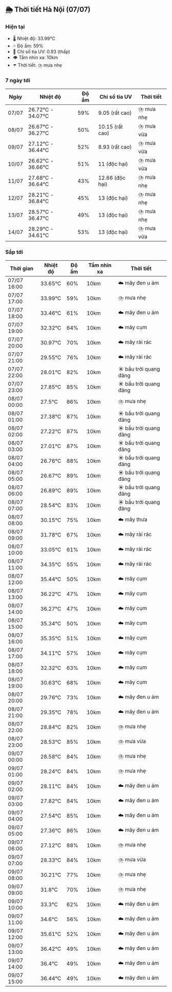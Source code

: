 ## 🌦️ Thời tiết Hà Nội (07/07)

### Hiện tại

- 🌡️ Nhiệt độ: 33.99℃
- 💦 Độ ẩm: 59%
- 🌟 Chỉ số tia UV: 0.93 (thấp)
- 👁️ Tầm nhìn xa: 10km
- ☂️ Thời tiết: ⛈️ mưa nhẹ

### 7 ngày tới

| Ngày | Nhiệt độ | Độ ẩm | Chỉ số tia UV | Thời tiết |
| --- | --- | --- | --- | --- |
| 07/07 | 26.72℃ - 34.07℃ | 59% | 9.05 (rất cao) | ⛈️ mưa nhẹ |
| 08/07 | 26.67℃ - 36.27℃ | 50% | 10.15 (rất cao) | ⛈️ mưa vừa |
| 09/07 | 27.12℃ - 36.44℃ | 52% | 8.93 (rất cao) | ⛈️ mưa vừa |
| 10/07 | 26.62℃ - 36.66℃ | 51% | 11 (độc hại) | ⛈️ mưa vừa |
| 11/07 | 27.68℃ - 36.64℃ | 43% | 12.66 (độc hại) | ⛈️ mưa nhẹ |
| 12/07 | 28.21℃ - 36.84℃ | 45% | 13 (độc hại) | ⛈️ mưa nhẹ |
| 13/07 | 28.57℃ - 36.47℃ | 49% | 13 (độc hại) | ⛈️ mưa nhẹ |
| 14/07 | 28.29℃ - 34.61℃ | 53% | 13 (độc hại) | ⛈️ mưa vừa |

### Sắp tới

| Thời gian | Nhiệt độ | Độ ẩm | Tầm nhìn xa | Thời tiết |
| --- | --- | --- | --- | --- |
| 07/07 16:00 | 33.65℃ | 60% | 10km | ☁️ mây đen u ám |
| 07/07 17:00 | 33.99℃ | 59% | 10km | ⛈️ mưa nhẹ |
| 07/07 18:00 | 33.46℃ | 61% | 10km | ☁️ mây đen u ám |
| 07/07 19:00 | 32.32℃ | 64% | 10km | ☁️ mây cụm |
| 07/07 20:00 | 30.97℃ | 70% | 10km | ☁️ mây rải rác |
| 07/07 21:00 | 29.55℃ | 76% | 10km | ☁️ mây rải rác |
| 07/07 22:00 | 28.01℃ | 82% | 10km | ☀️ bầu trời quang đãng |
| 07/07 23:00 | 27.85℃ | 85% | 10km | ☀️ bầu trời quang đãng |
| 08/07 00:00 | 27.5℃ | 86% | 10km | ⛈️ mưa nhẹ |
| 08/07 01:00 | 27.38℃ | 87% | 10km | ☀️ bầu trời quang đãng |
| 08/07 02:00 | 27.22℃ | 87% | 10km | ☀️ bầu trời quang đãng |
| 08/07 03:00 | 27.01℃ | 87% | 10km | ☀️ bầu trời quang đãng |
| 08/07 04:00 | 26.76℃ | 88% | 10km | ☀️ bầu trời quang đãng |
| 08/07 05:00 | 26.67℃ | 89% | 10km | ☀️ bầu trời quang đãng |
| 08/07 06:00 | 26.89℃ | 89% | 10km | ☀️ bầu trời quang đãng |
| 08/07 07:00 | 28.54℃ | 83% | 10km | ☀️ bầu trời quang đãng |
| 08/07 08:00 | 30.15℃ | 75% | 10km | ☁️ mây thưa |
| 08/07 09:00 | 31.78℃ | 67% | 10km | ☁️ mây rải rác |
| 08/07 10:00 | 33.05℃ | 61% | 10km | ☁️ mây rải rác |
| 08/07 11:00 | 34.35℃ | 55% | 10km | ☁️ mây rải rác |
| 08/07 12:00 | 35.44℃ | 50% | 10km | ☁️ mây cụm |
| 08/07 13:00 | 36.22℃ | 47% | 10km | ☁️ mây cụm |
| 08/07 14:00 | 36.27℃ | 47% | 10km | ☁️ mây cụm |
| 08/07 15:00 | 35.34℃ | 50% | 10km | ☁️ mây cụm |
| 08/07 16:00 | 35.35℃ | 51% | 10km | ☁️ mây cụm |
| 08/07 17:00 | 34.11℃ | 57% | 10km | ☁️ mây cụm |
| 08/07 18:00 | 32.32℃ | 63% | 10km | ☁️ mây cụm |
| 08/07 19:00 | 30.63℃ | 68% | 10km | ☁️ mây cụm |
| 08/07 20:00 | 29.76℃ | 73% | 10km | ☁️ mây đen u ám |
| 08/07 21:00 | 29.35℃ | 78% | 10km | ☁️ mây đen u ám |
| 08/07 22:00 | 28.84℃ | 82% | 10km | ⛈️ mưa nhẹ |
| 08/07 23:00 | 28.53℃ | 85% | 10km | ⛈️ mưa vừa |
| 09/07 00:00 | 28.58℃ | 84% | 10km | ⛈️ mưa nhẹ |
| 09/07 01:00 | 28.24℃ | 84% | 10km | ⛈️ mưa nhẹ |
| 09/07 02:00 | 28.11℃ | 84% | 10km | ☁️ mây đen u ám |
| 09/07 03:00 | 27.82℃ | 84% | 10km | ☁️ mây đen u ám |
| 09/07 04:00 | 27.54℃ | 85% | 10km | ☁️ mây đen u ám |
| 09/07 05:00 | 27.36℃ | 86% | 10km | ☁️ mây đen u ám |
| 09/07 06:00 | 27.12℃ | 88% | 10km | ⛈️ mưa nhẹ |
| 09/07 07:00 | 28.33℃ | 84% | 10km | ⛈️ mưa vừa |
| 09/07 08:00 | 30.21℃ | 77% | 10km | ⛈️ mưa nhẹ |
| 09/07 09:00 | 31.8℃ | 70% | 10km | ⛈️ mưa nhẹ |
| 09/07 10:00 | 33.3℃ | 62% | 10km | ☁️ mây đen u ám |
| 09/07 11:00 | 34.6℃ | 56% | 10km | ☁️ mây đen u ám |
| 09/07 12:00 | 35.61℃ | 52% | 10km | ☁️ mây đen u ám |
| 09/07 13:00 | 36.42℃ | 49% | 10km | ☁️ mây đen u ám |
| 09/07 14:00 | 36.4℃ | 49% | 10km | ☁️ mây đen u ám |
| 09/07 15:00 | 36.44℃ | 49% | 10km | ☁️ mây đen u ám |
